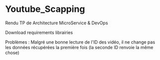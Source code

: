 # Youtube_Scapping

Rendu TP de Architecture MicroService & DevOps

Download requirements librairies

Problèmes : Malgré une bonne lecture de l'ID des vidéo, il ne change pas les données récupérées la première fois (la seconde ID renvoie la même chose)
